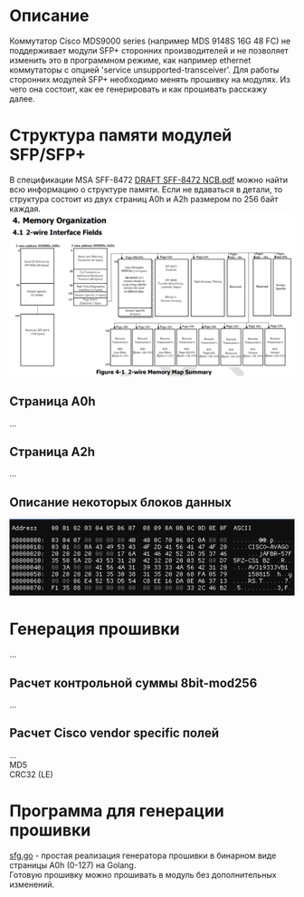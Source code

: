 # Описание
Коммутатор Cisco MDS9000 series (например MDS 9148S 16G 48 FC) не поддерживает модули SFP+ сторонних
производителей и не позволяет изменить это в программном режиме, как например ethernet коммутаторы
с опцией 'service unsupported-transceiver'. Для работы сторонних модулей SFP+ необходимо менять
прошивку на модулях. Из чего она состоит, как ее генерировать и как прошивать расскажу далее.

# Структура памяти модулей SFP/SFP+
В спецификации MSA SFF-8472 [DRAFT SFF-8472 NCB.pdf](docs%2FDRAFT%20SFF-8472%20NCB.pdf)
можно найти всю информацию о структуре памяти. Если не вдаваться в детали,
то структура состоит из двух страниц A0h и A2h размером по 256 байт каждая.
![img.png](docs/sfp-memory.png)

## Страница A0h
...

## Страница A2h
...

## Описание некоторых блоков данных
![img.png](docs/cisco-fw-hexdump.png)

# Генерация прошивки
...

## Расчет контрольной суммы 8bit-mod256
...

## Расчет Cisco vendor specific полей
...  
MD5  
CRC32 (LE)

# Программа для генерации прошивки
[sfg.go](sfg.go) - простая реализация генератора прошивки в бинарном виде страницы A0h (0-127) на Golang.  
Готовую прошивку можно прошивать в модуль без дополнительных изменений.
